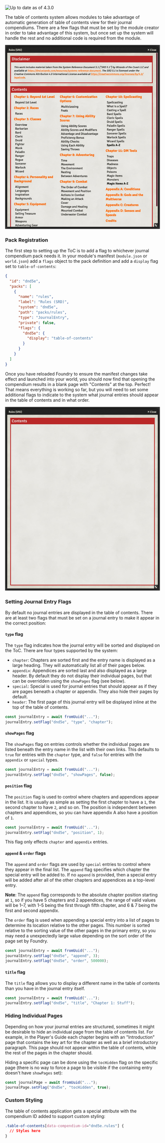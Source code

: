 ![Up to date as of 4.3.0](https://img.shields.io/static/v1?label=dnd5e&message=4.3.0&color=informational)

The table of contents system allows modules to take advantage of automatic generation of table of contents view for their journal compendiums. There are a few flags that must be set by the module creator in order to take advantage of this system, but once set up the system will handle the rest and no additional code is required from the module.

![Complete table of contents page](https://raw.githubusercontent.com/foundryvtt/dnd5e/publish-wiki/wiki/images/journal/table-of-contents-complete.jpg)

### Pack Registration

The first step to setting up the ToC is to add a flag to whichever journal compendium pack needs it. In your module's manifest (`module.json` or `world.json`) add a `flags` object to the pack definition and add a `display` flag set to `table-of-contents`:

```json
{
  "id": "dnd5e",
  "packs": [
    {
      "name": "rules",
      "label": "Rules (SRD)",
      "system": "dnd5e",
      "path": "packs/rules",
      "type": "JournalEntry",
      "private": false,
      "flags": {
        "dnd5e": {
          "display": "table-of-contents"
        }
      }
    }
  ]
}
```

Once you have reloaded Foundry to ensure the manifest changes take effect and launched into your world, you should now find that opening the compendium results in a blank page with "Contents" at the top. Perfect! That means everything is working so far, but you will need to set some additional flags to indicate to the system what journal entries should appear in the table of contents and in what order.

![Empty table of contents page](https://raw.githubusercontent.com/foundryvtt/dnd5e/publish-wiki/wiki/images/journal/table-of-contents-empty.jpg)

### Setting Journal Entry Flags

By default no journal entries are displayed in the table of contents. There are at least two flags that must be set on a journal entry to make it appear in the correct position:

#### `type` flag

The `type` flag indicates how the journal entry will be sorted and displayed on the ToC. There are four types supported by the system:
- `chapter`: Chapters are sorted first and the entry name is displayed as a large heading. They will automatically list all of their pages below.
- `appendix`: Appendices are sorted last and also displayed as a large header. By default they do not display their individual pages, but that can be overridden using the `showPages` flag (see below).
- `special`: Special is used for journal entries that should appear as if they are pages beneath a chapter or appendix. They also hide their pages by default.
- `header`: The first page of this journal entry will be displayed inline at the top of the table of contents.

```javascript
const journalEntry = await fromUuid("...");
journalEntry.setFlag("dnd5e", "type", "chapter");
```

#### `showPages` flag

The `showPages` flag on entries controls whether the individual pages are listed beneath the entry name in the list with their own links. This defaults to `true` for entries with the `chapter` type, and `false` for entries with the `appendix` or `special` types.

```javascript
const journalEntry = await fromUuid("...");
journalEntry.setFlag("dnd5e", "showPages", false);
```

#### `position` flag

The `position` flag is used to control where chapters and appendices appear in the list. It is usually as simple as setting the first chapter to have a `1`, the second chapter to have `2`, and so on. The position is independent between chapters and appendices, so you can have appendix A also have a position of `1`.

```javascript
const journalEntry = await fromUuid("...");
journalEntry.setFlag("dnd5e", "position", 1);
```

This flag only effects `chapter` and `appendix` entries.

#### `append` & `order` flags

The `append` and `order` flags are used by `special` entries to control where they appear in the final list. The `append` flag specifies which chapter the special entry will be added to. If no `append` is provided, then a special entry will be added after all of the other chapters and appendices as a top-level entry.

**Note**: The `append` flag corresponds to the absolute chapter position starting at `1`, so if you have 5 chapters and 2 appendices, the range of valid values will be 1–7, with 1–5 being the first through fifth chapter, and 6 & 7 being the first and second appendix.

The `order` flag is used when appending a special entry into a list of pages to determine its location relative to the other pages. This number is sorted relative to the sorting value of the other pages in the primary entry, so you may need a unexpectedly large value depending on the sort order of the page set by Foundry.

```javascript
const journalEntry = await fromUuid("...");
journalEntry.setFlag("dnd5e", "append", 3);
journalEntry.setFlag("dnd5e", "order", 500000);
```

#### `title` flag

The `title` flag allows you to display a different name in the table of contents than you have in the journal entry itself.

```javascript
const journalEntry = await fromUuid("...");
journalEntry.setFlag("dnd5e", "title", "Chapter 1: Stuff");
```

### Hiding Individual Pages

Depending on how your journal entries are structured, sometimes it might be desirable to hide an individual page from the table of contents list. For example, in the Player's Guide each chapter begins with an "Introduction" page that contains the key art for the chapter as well as a brief introductory paragraph. This page should not appear within the table of contents, while the rest of the pages in the chapter should.

Hiding a specific page can be done using the `tocHidden` flag on the specific page (there is no way to force a page to be visible if the containing entry doesn't have `showPages` set):

```javascript
const journalPage = await fromUuid("...");
journalPage.setFlag("dnd5e", "tocHidden", true);
```

### Custom Styling

The table of contents application gets a special attribute with the compendium ID added to support custom styling:

```css
.table-of-contents[data-compendium-id="dnd5e.rules"] {
  // Styles here
}
```

